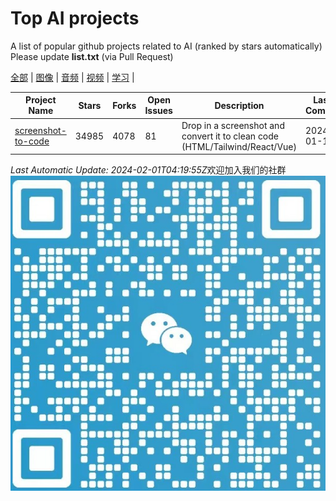 # Top AI projects
A list of popular github projects related to AI (ranked by stars automatically)
Please update **list.txt** (via Pull Request)

<a href="./README.md">全部</a> |   <a href="./READMEpicture.md">图像</a> |   <a href="./READMEaudio.md">音频</a> | <a href="./READMEvideo.md">视频</a> | <a href="./READMElearn.md">学习</a> | 

| Project Name | Stars | Forks | Open Issues | Description | Last Commit |
| ------------ | ----- | ----- | ----------- | ----------- | ----------- |
| [screenshot-to-code](https://github.com/abi/screenshot-to-code) | 34985 | 4078 | 81 | Drop in a screenshot and convert it to clean code (HTML/Tailwind/React/Vue) | 2024-01-11 |

*Last Automatic Update: 2024-02-01T04:19:55Z*欢迎加入我们的社群 ![](https://raw.githubusercontent.com/mouuii/picture/master/weichat.jpg) 